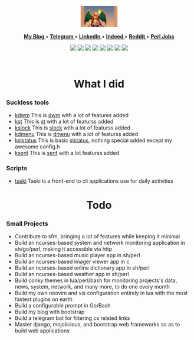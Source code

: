 <p align="center">
  <img height=60% width=20% src="./sexy-anime-charizard-girl-12piukxtb1gctol5.jpg">
</p>
<p align="center">
<b><a href="none"> My Blog </a></b>
•
<b><a href="none"> Telegram </a></b>
•
<b><a href="none"> LinkedIn </a></b>
•
<b><a href="none"> Indeed </a></b>
•
<b><a href="mailto:tcheukueppo@gmail.com"> Reddit </a></b>
 •
<b><a href="none"> Perl Jobs </a></b>
<!--<b><a href="https://www.paypal.me/bobbyhub">Sponsor</a></b>-->
</p>
<p align="center">
<img src="https://img.shields.io/badge/c-%2357A143.svg?&style=for-the-badge&logo=c&logoColor=white"/>
<img src="https://img.shields.io/badge/bash-%2300ADD8.svg?&style=for-the-badge&logo=linux&logoColor=white" />
<img src="https://img.shields.io/badge/perl-%33020000.svg?&style=for-the-badge&logo=perl&logoColor=white"/>
<img src="https://img.shields.io/badge/go-%2300ADD8.svg?&style=for-the-badge&logo=go&logoColor=white" />
<img src="https://img.shields.io/badge/lua-%232C2D72.svg?&style=for-the-badge&logo=lua&logoColor=white"/>
<img src="https://img.shields.io/badge/C++%20-%23007ACC.svg?&style=for-the-badge&logo=Cplusplus&logoColor=white"/>
<img src="https://img.shields.io/badge/python-%2357A143.svg?&style=for-the-badge&logo=python&logoColor=white"/>
<img src="https://img.shields.io/badge/javascript-%23f7a41d.svg?&style=for-the-badge&logo=javascript&logoColor=white"/>
</p>
<br>
<div align="center">
  
# What I did

</div>

### Suckless tools

  - [kdwm](https://github.com/tcheukueppo/kdwm) This is [dwm](https://dwm.suckless.org/) with a lot of features added
  - [kst](https://github.com/tcheukueppo/kst) This is [st](https://st.suckless.org/) with a lot of featurss added
  - [kslock](https://github.com/tcheukueppo/kslock) This is [slock](https://tools.suckless.org/slock/) with a lot of featurss added
  - [kdmenu](https://github.com/tcheukueppo/kdmenu) This is [dmenu](https://tools.suckless.org/dmenu/) with a lot of featurss added
  - [kslstatus](https://github.com/tcheukueppo/kslstatus) This is basic [slstatus](https://tools.suckless.org/dmenu/), nothing special added except 
  my awesome      config.h
  - [ksent](https://github.com/tcheukueppo/ksent) This is [sent](https://tools.suckless.org/sent/) with a lot featurss added

### Scripts

  - [taski](https://github.com/tcheukueppo/taski) Taski is a front-end to cli applications use for daily activities

<div align="center">
  
# Todo

</div>

### Small Projects

- Contribute to sfm, bringing a lot of features while keeping it minimal
- Build an ncurses-based system and network monitoring application in sh/go/perl, making it accessible via http
- Build an ncurses-based music player app in sh/perl
- Build an ncurses-based imager viewer app in c
- Build an ncurses-based online dictionary app in sh/perl
- Build an ncurses-based weather app in sh/perl
- Build conky themes in lua/perl/bash for monitoring projects's data, news, system, network, and many more, to do one every month
- Build my own neovim and vis configuration entirely in lua with the most fastest plugins on earth
- Build a configurable prompt in Go/Bash
- Build my blog with bootstrap
- Build a telegram bot for filtering cs related links
- Master django, mojolicious, and bootstrap web frameworks so as to build web applications
